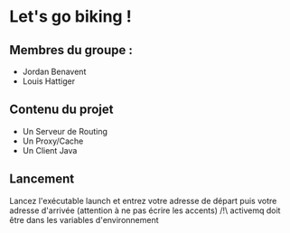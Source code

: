 # Let's go biking !

## Membres du groupe :
* Jordan Benavent
* Louis Hattiger

## Contenu du projet
* Un Serveur de Routing
* Un Proxy/Cache
* Un Client Java

## Lancement
Lancez l'exécutable launch et entrez votre adresse de départ puis votre adresse d'arrivée (attention à ne pas écrire les accents)
/!\ activemq doit être dans les variables d'environnement

